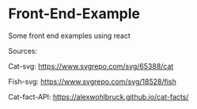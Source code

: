 # Front-End-Example
Some front end examples using react



Sources:

Cat-svg: https://www.svgrepo.com/svg/65388/cat

Fish-svg: https://www.svgrepo.com/svg/18528/fish

Cat-fact-API: https://alexwohlbruck.github.io/cat-facts/